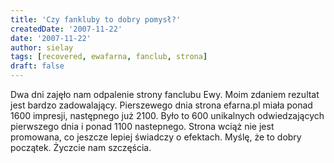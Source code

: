 ```yaml
---
title: 'Czy fankluby to dobry pomysł?'
createdDate: '2007-11-22'
date: '2007-11-22'
author: sielay
tags: [recovered, ewafarna, fanclub, strona]
draft: false
---
```


Dwa dni zajęło nam odpalenie strony fanclubu Ewy. Moim zdaniem rezultat jest bardzo zadowalający. Pierszewego dnia strona efarna.pl miała ponad 1600 impresji, następnego już 2100. Było to 600 unikalnych odwiedzających pierwszego dnia i ponad 1100 nastepnego. Strona wciąż nie jest promowana, co jeszcze lepiej świadczy o efektach. Myślę, że to dobry początek. Życzcie nam szczęścia.
